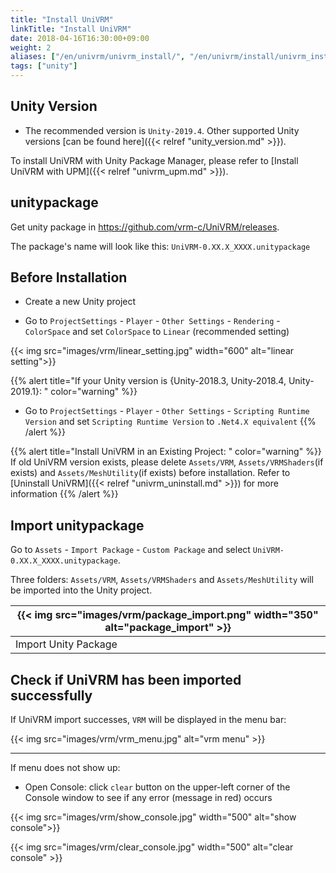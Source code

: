 ```yaml
---
title: "Install UniVRM"
linkTitle: "Install UniVRM"
date: 2018-04-16T16:30:00+09:00
weight: 2
aliases: ["/en/univrm/univrm_install/", "/en/univrm/install/univrm_install/"]
tags: ["unity"]
---
```


## Unity Version

* The recommended version is `Unity-2019.4`. Other supported Unity versions [can be found here]({{< relref "unity_version.md" >}}).

To install UniVRM with Unity Package Manager, please refer to [Install UniVRM with UPM]({{< relref "univrm_upm.md" >}}).

## unitypackage

Get unity package in https://github.com/vrm-c/UniVRM/releases.

The package's name will look like this: `UniVRM-0.XX.X_XXXX.unitypackage`

## Before Installation

* Create a new Unity project

* Go to `ProjectSettings` - `Player` - `Other Settings` - `Rendering` - `ColorSpace` and set `ColorSpace` to `Linear` (recommended setting)

{{< img src="images/vrm/linear_setting.jpg" width="600" alt="linear setting">}}

{{% alert title="If your Unity version is {Unity-2018.3, Unity-2018.4, Unity-2019.1}: " color="warning" %}}

* Go to `ProjectSettings` - `Player` - `Other Settings` - `Scripting Runtime Version` and set `Scripting Runtime Version` to `.Net4.X equivalent`
{{% /alert %}}

{{% alert title="Install UniVRM in an Existing Project: " color="warning" %}}
If old UniVRM version exists, please delete `Assets/VRM`, `Assets/VRMShaders`(if exists) and `Assets/MeshUtility`(if exists) before installation. Refer to [Uninstall UniVRM]({{< relref "univrm_uninstall.md" >}}) for more information
{{% /alert %}}

## Import unitypackage

Go to `Assets` - `Import Package` - `Custom Package` and select `UniVRM-0.XX.X_XXXX.unitypackage`.

Three folders: `Assets/VRM`, `Assets/VRMShaders` and `Assets/MeshUtility` will be imported into the Unity project.

|{{< img src="images/vrm/package_import.png" width="350" alt="package_import" >}}|
|-----|
|Import Unity Package|

## Check if UniVRM has been imported successfully

If UniVRM import successes, `VRM` will be displayed in the menu bar:

{{< img src="images/vrm/vrm_menu.jpg" alt="vrm menu" >}}
<hr>

If menu does not show up:

* Open Console: click `clear` button on the upper-left corner of the Console window to see if any error (message in red) occurs

{{< img src="images/vrm/show_console.jpg"  width="500" alt="show console">}}

{{< img src="images/vrm/clear_console.jpg" width="500" alt="clear console" >}}

